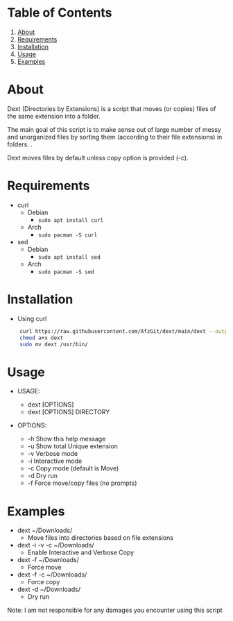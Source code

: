 
# Table of Contents

1.  [About](#org673d72e)
2.  [Requirements](#orge32e026)
3.  [Installation](#orgec4e642)
4.  [Usage](#orge79668d)
5.  [Examples](#org3486f9e)



<a id="org673d72e"></a>

# About

Dext (Directories by Extensions) is a script that moves (or copies) files of the same extension into a folder.

The main goal of this script is to make sense out of large number of messy and unorganized files by sorting them (according to their file extensions) in folders. .

Dext moves files by default unless copy option is provided (-c).


<a id="orge32e026"></a>

# Requirements

-   curl
    -   Debian
        -   `sudo apt install curl`
    -   Arch
        -   `sudo pacman -S curl`
-   sed
    -   Debian
        -   `sudo apt install sed`
    -   Arch
        -   `sudo pacman -S sed`


<a id="orgec4e642"></a>

# Installation

-   Using curl

``` sh
    curl https://raw.githubusercontent.com/AfzGit/dext/main/dext --output dext
    chmod a+x dext
    sudo mv dext /usr/bin/

```

<a id="orge79668d"></a>

# Usage

-   USAGE:
    -   dext [OPTIONS]
    -   dext [OPTIONS] DIRECTORY


-   OPTIONS:
    -   -h    Show this help message
    -   -u    Show total Unique extension
    -   -v    Verbose mode
    -   -i    Interactive mode
    -   -c    Copy mode (default is Move)
    -   -d    Dry run
    -   -f    Force move/copy files (no prompts)


<a id="org3486f9e"></a>

# Examples

-   dext ~/Downloads/
    - Move files into directories based on file extensions
-   dext -i -v -c ~/Downloads/
    - Enable Interactive and Verbose Copy
-   dext -f ~/Downloads/
    - Force move
-   dext -f -c ~/Downloads/
    - Force copy
-   dext -d ~/Downloads/
    - Dry run

Note: I am not responsible for any damages you encounter using this script
